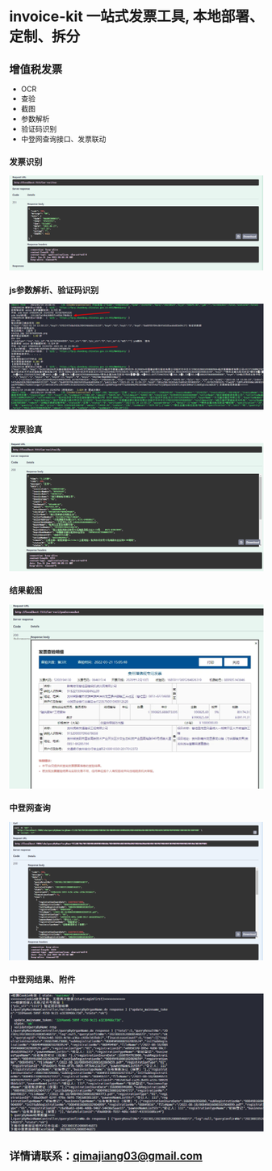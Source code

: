 # invoice-kit 一站式发票工具, 本地部署、定制、拆分

## 增值税发票

- OCR
- 查验
- 截图
- 参数解析
- 验证码识别
- 中登网查询接口、发票联动

### 发票识别

![i](imgs/invoice-ocr.png)

### js参数解析、验证码识别

![i](imgs/invoice-req-params.png)

### 发票验真

![i](imgs/invoice-verify.png)

### 结果截图

![i](imgs/invoice-verify-screenshot.png)

### 中登网查询

![i](imgs/zdw-query.png)

### 中登网结果、附件

![i](imgs/zdw-results.png)

## 详情请联系：qimajiang03@gmail.com
